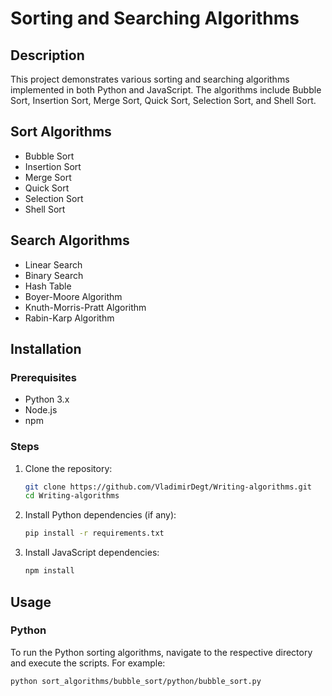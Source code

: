 # Sorting and Searching Algorithms

## Description
This project demonstrates various sorting and searching algorithms implemented in both Python and JavaScript. The algorithms include Bubble Sort, Insertion Sort, Merge Sort, Quick Sort, Selection Sort, and Shell Sort.

## Sort Algorithms
- Bubble Sort
- Insertion Sort
- Merge Sort
- Quick Sort
- Selection Sort
- Shell Sort

## Search Algorithms
- Linear Search
- Binary Search
- Hash Table
- Boyer-Moore Algorithm
- Knuth-Morris-Pratt Algorithm
- Rabin-Karp Algorithm

## Installation

### Prerequisites
- Python 3.x
- Node.js
- npm

### Steps
1. Clone the repository:
    ```bash
    git clone https://github.com/VladimirDegt/Writing-algorithms.git
    cd Writing-algorithms
    ```

2. Install Python dependencies (if any):
    ```bash
    pip install -r requirements.txt
    ```

3. Install JavaScript dependencies:
    ```bash
    npm install
    ```

## Usage

### Python
To run the Python sorting algorithms, navigate to the respective directory and execute the scripts. For example:
```bash
python sort_algorithms/bubble_sort/python/bubble_sort.py